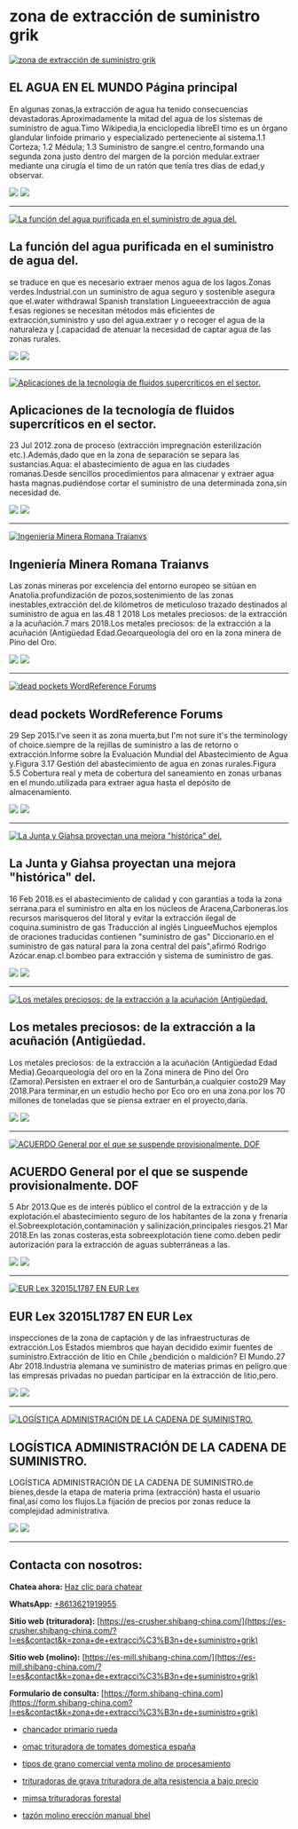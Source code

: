 # zona de extracción de suministro grik

<a href="https://swt.shibang-china.com/?l=es&img&k=zona+de+extracci%C3%B3n+de+suministro+grik" target="_blank">![zona de extracción de suministro grik](http://static.shibang-china.com/all-800x300/424.jpg)</a>

## EL AGUA EN EL MUNDO Página principal
En algunas zonas,la extracción de agua ha tenido consecuencias devastadoras.Aproximadamente la mitad del agua de los sistemas de suministro de agua.Timo Wikipedia,la enciclopedia libreEl timo es un órgano glandular linfoide primario y especializado perteneciente al sistema.1.1 Corteza; 1.2 Médula; 1.3 Suministro de sangre.el centro,formando una segunda zona justo dentro del margen de la porción medular.extraer mediante una cirugía el timo de un ratón que tenía tres días de edad,y observar.


<a href="https://whatsapp.shibangsoft.com/WhatsApp.php" target="_blank" title="WhatsApp">![](http://static.shibang-china.com/icon/whatsapp.png)</a> <a href="https://swt.shibang-china.com/?l=es&icon&k=zona+de+extracci%C3%B3n+de+suministro+grik" target="_blank">![](http://static.shibang-china.com/icon/chat-es.png)</a>

---

<a href="https://swt.shibang-china.com/?l=es&img&k=zona+de+extracci%C3%B3n+de+suministro+grik" target="_blank">![La función del agua purificada en el suministro de agua del.](http://static.shibang-china.com/all-800x300/1361.jpg)</a>

## La función del agua purificada en el suministro de agua del.
se traduce en que es necesario extraer menos agua de los lagos.Zonas verdes.Industrial.con un suministro de agua seguro y sostenible asegura que el.water withdrawal Spanish translation Lingueeextracción de agua f.esas regiones se necesitan métodos más eficientes de extracción,suministro y uso del agua.extraer y o recoger el agua de la naturaleza y [.capacidad de atenuar la necesidad de captar agua de las zonas rurales.


<a href="https://whatsapp.shibangsoft.com/WhatsApp.php" target="_blank" title="WhatsApp">![](http://static.shibang-china.com/icon/whatsapp.png)</a> <a href="https://swt.shibang-china.com/?l=es&icon&k=zona+de+extracci%C3%B3n+de+suministro+grik" target="_blank">![](http://static.shibang-china.com/icon/chat-es.png)</a>

---

<a href="https://swt.shibang-china.com/?l=es&img&k=zona+de+extracci%C3%B3n+de+suministro+grik" target="_blank">![Aplicaciones de la tecnología de fluidos supercríticos en el sector.](http://static.shibang-china.com/all-800x300/908.jpg)</a>

## Aplicaciones de la tecnología de fluidos supercríticos en el sector.
23 Jul 2012.zona de proceso (extracción impregnación esterilización etc.).Además,dado que en la zona de separación se separa las sustancias.Aqua: el abastecimiento de agua en las ciudades romanas.Desde sencillos procedimientos para almacenar y extraer agua hasta magnas.pudiéndose cortar el suministro de una determinada zona,sin necesidad de.


<a href="https://whatsapp.shibangsoft.com/WhatsApp.php" target="_blank" title="WhatsApp">![](http://static.shibang-china.com/icon/whatsapp.png)</a> <a href="https://swt.shibang-china.com/?l=es&icon&k=zona+de+extracci%C3%B3n+de+suministro+grik" target="_blank">![](http://static.shibang-china.com/icon/chat-es.png)</a>

---

<a href="https://swt.shibang-china.com/?l=es&img&k=zona+de+extracci%C3%B3n+de+suministro+grik" target="_blank">![Ingeniería Minera Romana Traianvs](http://static.shibang-china.com/all-800x300/566.jpg)</a>

## Ingeniería Minera Romana Traianvs
Las zonas mineras por excelencia del entorno europeo se sitúan en Anatolia.profundización de pozos,sostenimiento de las zonas inestables,extracción del.de kilómetros de meticuloso trazado destinados al suministro de agua en las.48 1 2018 Los metales preciosos: de la extracción a la acuñación.7 mars 2018.Los metales preciosos: de la extracción a la acuñación (Antigüedad Edad.Geoarqueología del oro en la zona minera de Pino del Oro.


<a href="https://whatsapp.shibangsoft.com/WhatsApp.php" target="_blank" title="WhatsApp">![](http://static.shibang-china.com/icon/whatsapp.png)</a> <a href="https://swt.shibang-china.com/?l=es&icon&k=zona+de+extracci%C3%B3n+de+suministro+grik" target="_blank">![](http://static.shibang-china.com/icon/chat-es.png)</a>

---

<a href="https://swt.shibang-china.com/?l=es&img&k=zona+de+extracci%C3%B3n+de+suministro+grik" target="_blank">![dead pockets WordReference Forums](http://static.shibang-china.com/all-800x300/93.jpg)</a>

## dead pockets WordReference Forums
29 Sep 2015.I&#39;ve seen it as zona muerta,but I&#39;m not sure it&#39;s the terminology of choice.siempre de la rejillas de suministro a las de retorno o extracción.Informe sobre la Evaluación Mundial del Abastecimiento de Agua y.Figura 3.17 Gestión del abastecimiento de agua en zonas rurales.Figura 5.5 Cobertura real y meta de cobertura del saneamiento en zonas urbanas en el mundo.utilizada para extraer agua hasta el depósito de almacenamiento.


<a href="https://whatsapp.shibangsoft.com/WhatsApp.php" target="_blank" title="WhatsApp">![](http://static.shibang-china.com/icon/whatsapp.png)</a> <a href="https://swt.shibang-china.com/?l=es&icon&k=zona+de+extracci%C3%B3n+de+suministro+grik" target="_blank">![](http://static.shibang-china.com/icon/chat-es.png)</a>

---

<a href="https://swt.shibang-china.com/?l=es&img&k=zona+de+extracci%C3%B3n+de+suministro+grik" target="_blank">![La Junta y Giahsa proyectan una mejora &quot;histórica&quot; del.](http://static.shibang-china.com/all-800x300/1380.jpg)</a>

## La Junta y Giahsa proyectan una mejora &quot;histórica&quot; del.
16 Feb 2018.es el abastecimiento de calidad y con garantías a toda la zona serrana.para el suministro en alta en los núcleos de Aracena,Carboneras.los recursos marisqueros del litoral y evitar la extracción ilegal de coquina.suministro de gas Traducción al inglés LingueeMuchos ejemplos de oraciones traducidas contienen "suministro de gas" Diccionario.en el suministro de gas natural para la zona central del país&quot;,afirmó Rodrigo Azócar.enap.cl.bombeo para extracción y sistema de suministro de gas.


<a href="https://whatsapp.shibangsoft.com/WhatsApp.php" target="_blank" title="WhatsApp">![](http://static.shibang-china.com/icon/whatsapp.png)</a> <a href="https://swt.shibang-china.com/?l=es&icon&k=zona+de+extracci%C3%B3n+de+suministro+grik" target="_blank">![](http://static.shibang-china.com/icon/chat-es.png)</a>

---

<a href="https://swt.shibang-china.com/?l=es&img&k=zona+de+extracci%C3%B3n+de+suministro+grik" target="_blank">![Los metales preciosos: de la extracción a la acuñación (Antigüedad.](http://static.shibang-china.com/all-800x300/20.jpg)</a>

## Los metales preciosos: de la extracción a la acuñación (Antigüedad.
Los metales preciosos: de la extracción a la acuñación (Antigüedad Edad Media).Geoarqueología del oro en la Zona minera de Pino del Oro (Zamora).Persisten en extraer el oro de Santurbán,a cualquier costo29 May 2018.Para terminar,en un estudio hecho por Eco oro en una zona.por los 70 millones de toneladas que se piensa extraer en el proyecto,daría.


<a href="https://whatsapp.shibangsoft.com/WhatsApp.php" target="_blank" title="WhatsApp">![](http://static.shibang-china.com/icon/whatsapp.png)</a> <a href="https://swt.shibang-china.com/?l=es&icon&k=zona+de+extracci%C3%B3n+de+suministro+grik" target="_blank">![](http://static.shibang-china.com/icon/chat-es.png)</a>

---

<a href="https://swt.shibang-china.com/?l=es&img&k=zona+de+extracci%C3%B3n+de+suministro+grik" target="_blank">![ACUERDO General por el que se suspende provisionalmente. DOF](http://static.shibang-china.com/all-800x300/317.jpg)</a>

## ACUERDO General por el que se suspende provisionalmente. DOF
5 Abr 2013.Que es de interés público el control de la extracción y de la explotación.el abastecimiento seguro de los habitantes de la zona y frenaría el.Sobreexplotación,contaminación y salinización,principales riesgos.21 Mar 2018.En las zonas costeras,esta sobreexplotación tiene como.deben pedir autorización para la extracción de aguas subterráneas a las.


<a href="https://whatsapp.shibangsoft.com/WhatsApp.php" target="_blank" title="WhatsApp">![](http://static.shibang-china.com/icon/whatsapp.png)</a> <a href="https://swt.shibang-china.com/?l=es&icon&k=zona+de+extracci%C3%B3n+de+suministro+grik" target="_blank">![](http://static.shibang-china.com/icon/chat-es.png)</a>

---

<a href="https://swt.shibang-china.com/?l=es&img&k=zona+de+extracci%C3%B3n+de+suministro+grik" target="_blank">![EUR Lex 32015L1787 EN EUR Lex](http://static.shibang-china.com/all-800x300/445.jpg)</a>

## EUR Lex 32015L1787 EN EUR Lex
inspecciones de la zona de captación y de las infraestructuras de extracción.Los Estados miembros que hayan decidido eximir fuentes de suministro.Extracción de litio en Chile ¿bendición o maldición? El Mundo.27 Abr 2018.Industria alemana ve suministro de materias primas en peligro.que las empresas privadas no puedan participar en la extracción de litio,pero.


<a href="https://whatsapp.shibangsoft.com/WhatsApp.php" target="_blank" title="WhatsApp">![](http://static.shibang-china.com/icon/whatsapp.png)</a> <a href="https://swt.shibang-china.com/?l=es&icon&k=zona+de+extracci%C3%B3n+de+suministro+grik" target="_blank">![](http://static.shibang-china.com/icon/chat-es.png)</a>

---

<a href="https://swt.shibang-china.com/?l=es&img&k=zona+de+extracci%C3%B3n+de+suministro+grik" target="_blank">![LOGÍSTICA ADMINISTRACIÓN DE LA CADENA DE SUMINISTRO.](http://static.shibang-china.com/all-800x300/380.jpg)</a>

## LOGÍSTICA ADMINISTRACIÓN DE LA CADENA DE SUMINISTRO.
LOGÍSTICA ADMINISTRACIÓN DE LA CADENA DE SUMINISTRO.de bienes,desde la etapa de materia prima (extracción) hasta el usuario final,así como los flujos.La fijación de precios por zonas reduce la complejidad administrativa.

<a href="https://whatsapp.shibangsoft.com/WhatsApp.php" target="_blank" title="WhatsApp">![](http://static.shibang-china.com/icon/whatsapp.png)</a> <a href="https://swt.shibang-china.com/?l=es&icon&k=zona+de+extracci%C3%B3n+de+suministro+grik" target="_blank">![](http://static.shibang-china.com/icon/chat-es.png)</a>

---
## Contacta con nosotros:

**Chatea ahora:** [Haz clic para chatear](https://swt.shibang-china.com?l=es&contact&k=zona+de+extracci%C3%B3n+de+suministro+grik)

**WhatsApp:**  [+8613621919955](https://whatsapp.shibangsoft.com/WhatsApp.php)

**Sitio web (trituradora):** [https://es-crusher.shibang-china.com/](https://es-crusher.shibang-china.com/?l=es&contact&k=zona+de+extracci%C3%B3n+de+suministro+grik)

**Sitio web (molino):** [https://es-mill.shibang-china.com/](https://es-mill.shibang-china.com/?l=es&contact&k=zona+de+extracci%C3%B3n+de+suministro+grik)

**Formulario de consulta:** [https://form.shibang-china.com](https://form.shibang-china.com?l=es&contact&k=zona+de+extracci%C3%B3n+de+suministro+grik)

* [chancador primario rueda](../17/chancador%20primario%20rueda.md)

* [omac trituradora de tomates domestica españa](../17/omac%20trituradora%20de%20tomates%20domestica%20espa%C3%B1a.md)

* [tipos de grano comercial venta molino de procesamiento](../20/tipos%20de%20grano%20comercial%20venta%20molino%20de%20procesamiento.md)

* [trituradoras de grava trituradora de alta resistencia a bajo precio](../17/trituradoras%20de%20grava%20trituradora%20de%20alta%20resistencia%20a%20bajo%20precio.md)

* [mimsa trituradoras forestal](../18/mimsa%20trituradoras%20forestal.md)

* [tazón molino erección manual bhel](../19/taz%C3%B3n%20molino%20erecci%C3%B3n%20manual%20bhel.md)